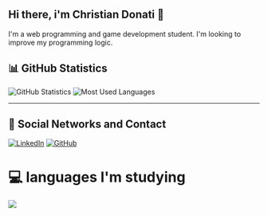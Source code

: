 ## Hi there, i'm Christian Donati 👋

I'm a web programming and game development student. I'm looking to improve my programming logic.

## 📊 GitHub Statistics

![GitHub Statistics](https://github-readme-stats.vercel.app/api?username=christianCode95&show_icons=true&theme=radical)
![Most Used Languages](https://github-readme-stats.vercel.app/api/top-langs/?username=christianCode95&layout=compact&theme=radical)

---

## 📣 Social Networks and Contact

[![LinkedIn](https://img.shields.io/badge/LinkedIn-Christian-blue?style=flat&logo=linkedin)](https://www.linkedin.com/in/christian-donati-ramires-fagundes-a65668341/)
[![GitHub](https://img.shields.io/badge/GitHub-ChristianCode95-black?style=flat&logo=github)](https://github.com/christianCode95)

# 💻 languages ​​I'm studying
<img src= "https://img.shields.io/badge/JavaScript-323330?style=for-the-badge&logo=javascript&logoColor=F7DF1E" target= _blank>
